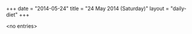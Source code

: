 +++
date = "2014-05-24"
title = "24 May 2014 (Saturday)"
layout = "daily-diet"
+++


\<no entries\>
